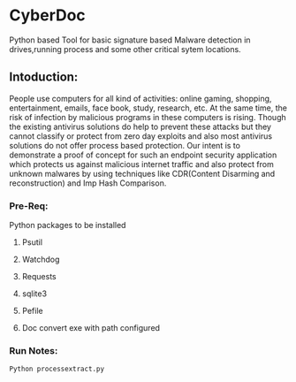 # CyberDoc

Python based Tool for basic signature based Malware detection in drives,running process and some other critical sytem locations.


 ## Intoduction:

  People use computers for all kind of activities: online gaming, shopping, entertainment,
emails, face book, study, research, etc. At the same time, the risk of infection by malicious
programs in these computers is rising. Though the existing antivirus solutions do help to
prevent these attacks but they cannot classify or protect from zero day exploits and also
most antivirus solutions do not offer process based protection. Our intent is to demonstrate a proof of concept for such  an
endpoint security application which protects us against malicious internet traffic and also
protect from unknown malwares by using techniques like CDR(Content Disarming and
reconstruction) and Imp Hash Comparison. 

### Pre-Req:

  Python packages to be installed
  
1. Psutil

2. Watchdog

3. Requests

4. sqlite3

5. Pefile

6. Doc convert exe with path configured

### Run Notes:

    Python processextract.py

